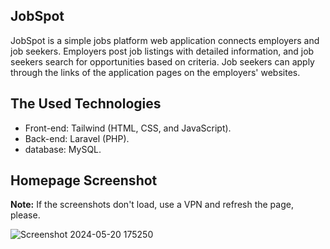 ## JobSpot

JobSpot is a simple jobs platform web application connects employers and job seekers. Employers post job listings with detailed information, and job seekers search for opportunities based on criteria. Job seekers can apply through the links of the application pages on the employers' websites.

## The Used Technologies
- Front-end: Tailwind (HTML, CSS, and JavaScript).
- Back-end: Laravel (PHP).
- database: MySQL.

## Homepage Screenshot

**Note:** If the screenshots don't load, use a VPN and refresh the page, please.

![Screenshot 2024-05-20 175250](https://github.com/m7m49/JobSpot/assets/76563254/8b976b96-5383-4be9-b4ad-08bdac9cf48b)
